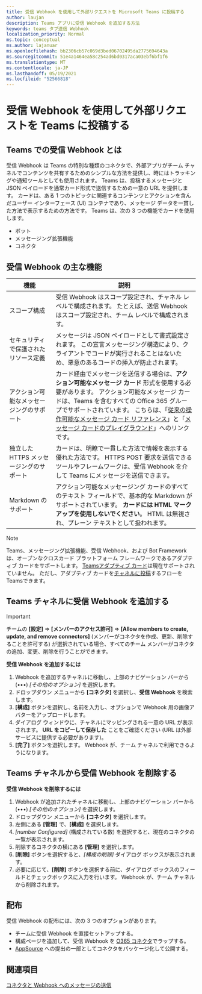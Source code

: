```yaml
---
title: 受信 Webhook を使用して外部リクエストを Microsoft Teams に投稿する
author: laujan
description: Teams アプリに受信 Webhook を追加する方法
keywords: teams タブ送信 Webhook
localization_priority: Normal
ms.topic: conceptual
ms.author: lajanuar
ms.openlocfilehash: bb2306cb57c069d3bed06702495da2775694643a
ms.sourcegitcommit: 51e4a1464ea58c254ad6bd0317aca03ebf6bf1f6
ms.translationtype: MT
ms.contentlocale: ja-JP
ms.lasthandoff: 05/19/2021
ms.locfileid: "52566818"
---
```

# <a name="post-external-requests-to-teams-with-incoming-webhooks"></a>受信 Webhook を使用して外部リクエストを Teams に投稿する

## <a name="what-are-incoming-webhooks-in-teams"></a>Teams での受信 Webhook とは

受信 Webhook は Teams の特別な種類のコネクタで、外部アプリがチーム チャネルでコンテンツを共有するためのシンプルな方法を提供し、時にはトラッキングや通知ツールとしても使用されます。 Teams は、投稿するメッセージと JSON ペイロードを通常カード形式で送信するための一意の URL を提供します。 カードは、ある 1 つのトピックに関連するコンテンツとアクションを含んだユーザー インターフェース (UI) コンテナであり、メッセージ データを一貫した方法で表示するための方法です。 Teams は、次の 3 つの機能でカードを使用します。

* ボット
* メッセージング拡張機能
* コネクタ

## <a name="incoming-webhook-key-features"></a>受信 Webhook の主な機能

| 機能 | 説明 |
| ------- | ----------- |
|スコープ構成|受信 Webhook はスコープ設定され、チャネル レベルで構成されます。 たとえば、送信 Webhook はスコープ設定され、チーム レベルで構成されます。|
|セキュリティで保護されたリソース定義|メッセージは JSON ペイロードとして書式設定されます。 この宣言メッセージング構造により、クライアントでコードが実行されることはないため、悪意のあるコードの挿入が防止されます。|
|アクション可能なメッセージングのサポート|カード経由でメッセージを送信する場合は、**アクション可能なメッセージ カード** 形式を使用する必要があります。 アクション可能なメッセージ カードは、Teams を含むすべての Office 365 グループでサポートされています。 こちらは、「[従来の操作可能なメッセージ カード リファレンス](/outlook/actionable-messages/message-card-reference)」と「[メッセージ カードのプレイグラウンド](https://messagecardplayground.azurewebsites.net)」へのリンクです。|
|独立した HTTPS メッセージングのサポート| カードは、明瞭で一貫した方法で情報を表示する優れた方法です。 HTTPS POST 要求を送信できるツールやフレームワークは、受信 Webhook を介して Teams にメッセージを送信できます。|
|Markdown のサポート|アクション可能なメッセージング カードのすべてのテキスト フィールドで、基本的な Markdown がサポートされています。 **カードには HTML マークアップを使用しないでください**。 HTML は無視され、プレーン テキストとして扱われます。|

> [!Note]
> Teams、メッセージング拡張機能、受信 Webhook、および Bot Framework は、オープンなクロスカード プラットフォーム フレームワークであるアダプティブ カードをサポートします。 [Teamsアダプティブ カード](../../webhooks-and-connectors/how-to/connectors-creating.md)は現在サポートされていません。 ただし、アダプティブ カードを[チャネルに投稿](https://flow.microsoft.com/blog/microsoft-flow-in-microsoft-teams/)するフローをTeamsできます。

## <a name="add-an-incoming-webhook-to-a-teams-channel"></a>Teams チャネルに受信 Webhook を追加する

> [!Important]  
> チームの **[設定]** => **[メンバーのアクセス許可]** => **[Allow members to create, update, and remove connectors]** (メンバーがコネクタを作成、更新、削除することを許可する) が選択されている場合、すべてのチーム メンバーがコネクタの追加、変更、削除を行うことができます。

**受信 Webhook を追加するには**

1. Webhook を追加するチャネルに移動し、上部のナビゲーション バーから (&#8226;&#8226;&#8226;) *[その他のオプション]* を選択します。
1. ドロップダウン メニューから **[コネクタ]** を選択し、**受信 Webhook** を検索します。
1. **[構成]** ボタンを選択し、名前を入力し、オプションで Webhook 用の画像アバターをアップロードします。
1. ダイアログ ウィンドウに、チャネルにマッピングされる一意の URL が表示されます。 **URL をコピーして保存した** ことをご確認ください (URL は外部サービスに提供する必要があります)。
1. **[完了]** ボタンを選択します。 Webhook が、チーム チャネルで利用できるようになります。

## <a name="remove-an-incoming-webhook-from-a-teams-channel"></a>Teams チャネルから受信 Webhook を削除する

**受信 Webhook を削除するには**

1. Webhook が追加されたチャネルに移動し、上部のナビゲーション バーから (&#8226;&#8226;&#8226;) *[その他のオプション]* を選択します。
1. ドロップダウン メニューから **[コネクタ]** を選択します。
1. 左側にある **[管理]** で、**[構成]** を選択します。
1. *[number Configured]* (構成されている数) を選択すると、現在のコネクタの一覧が表示されます。
1. 削除するコネクタの横にある **[管理]** を選択します。
1. **[削除]** ボタンを選択すると、*[構成の削除]* ダイアログ ボックスが表示されます。
1. 必要に応じて、**[削除]** ボタンを選択する前に、ダイアログ ボックスのフィールドとチェックボックスに入力を行います。 Webhook が、チーム チャネルから削除されます。

## <a name="distribution"></a>配布

受信 Webhook の配布には、次の 3 つのオプションがあります。

* チームに受信 Webhook を直接セットアップする。
* 構成ページを追加して、受信 Webhook を [O365 コネクタ](~/webhooks-and-connectors/how-to/connectors-creating.md)でラップする。
* [AppSource](~/concepts/deploy-and-publish/office-store-guidance.md) への提出の一部としてコネクタをパッケージ化して公開する。

## <a name="see-also"></a>関連項目

[コネクタと Webhook へのメッセージの送信](~/webhooks-and-connectors/how-to/connectors-using.md)
